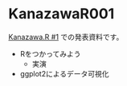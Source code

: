 # KanazawaR001

[Kanazawa.R #1](https://kanazawar.connpass.com/event/320817/) での発表資料です。

- Rをつかってみよう
    - 実演
- ggplot2によるデータ可視化
